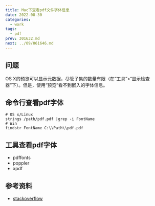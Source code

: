 ```yaml
---
title: Mac下查看pdf文件字体信息
date: 2022-08-30
categories:
  - work
tags:
  - pdf
prev: 301632.md
next: ../09/061646.md
---
```




<!-- more -->

## 问题

OS X的预览可以显示元数据，尽管子集的数量有限（在“工具”>“显示检查器”下）。但是，使用“预览”看不到嵌入的字体信息。

## 命令行查看pdf字体

```shell
# OS x/Linux
strings /path/pdf.pdf |grep -i FontName
# Win
findstr FontName C:\\Path\\pdf.pdf
```

## 工具查看pdf字体


- pdffonts
- poppler
- xpdf


## 参考资料

- [stackoverflow](https://stackoverflow.com/questions/614619/how-to-find-out-which-fonts-are-referenced-and-which-are-embedded-in-a-pdf-docum)


